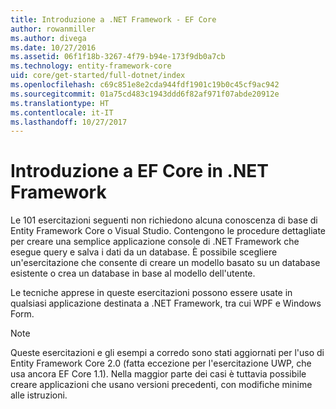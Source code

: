 ```yaml
---
title: Introduzione a .NET Framework - EF Core
author: rowanmiller
ms.author: divega
ms.date: 10/27/2016
ms.assetid: 06f1f18b-3267-4f79-b94e-173f9db0a7cb
ms.technology: entity-framework-core
uid: core/get-started/full-dotnet/index
ms.openlocfilehash: c69c851e8e2cda944fdf1901c19b0c45cf9ac942
ms.sourcegitcommit: 01a75cd483c1943ddd6f82af971f07abde20912e
ms.translationtype: HT
ms.contentlocale: it-IT
ms.lasthandoff: 10/27/2017
---
```

# <a name="getting-started-with-ef-core-on-net-framework"></a>Introduzione a EF Core in .NET Framework

Le 101 esercitazioni seguenti non richiedono alcuna conoscenza di base di Entity Framework Core o Visual Studio. Contengono le procedure dettagliate per creare una semplice applicazione console di .NET Framework che esegue query e salva i dati da un database. È possibile scegliere un'esercitazione che consente di creare un modello basato su un database esistente o crea un database in base al modello dell'utente.

Le tecniche apprese in queste esercitazioni possono essere usate in qualsiasi applicazione destinata a .NET Framework, tra cui WPF e Windows Form.

> [!NOTE]  
> Queste esercitazioni e gli esempi a corredo sono stati aggiornati per l'uso di Entity Framework Core 2.0 (fatta eccezione per l'esercitazione UWP, che usa ancora EF Core 1.1). Nella maggior parte dei casi è tuttavia possibile creare applicazioni che usano versioni precedenti, con modifiche minime alle istruzioni.
